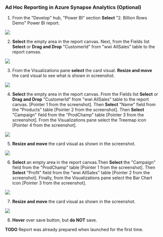 ### Ad Hoc Reporting in Azure Synapse Analytics (Optional)

1. From the "Develop" hub, "Power BI" section **Select** "2. Billion Rows Demo" Power BI report.

![](../media/2020-04-10_17-29-53.png)

2. **Select** the empty area in the report canvas. Next, from the Fields list **Select** or **Drag and Drop** "CustomerId" from "wwi AllSales" table to the report canvas.

![](../media/05-60.png)

3. From the Visualizations pane **select** the card visual. **Resize and move** the card visual to see what is shown in screenshot.

![](../media/05-61.png)

4. **Select** the empty area in the report canvas. From the Fields list **Select** or **Drag and Drop** "CustomerId" from "wwi AllSales" table to the report canvas. [Pointer 1 from the screenshot]. Then **Select** "Name" field from the "Products" table [Pointer 2 from the screenshot]. Then **Select** "Campaign" field from the "ProdChamp" table [Pointer 3 from the screenshot]. From the Visualizations pane select the Treemap icon [Pointer 4 from the screenshot].

![](../media/05-62.png)

5.	**Resize and move** the card visual as shown in the screenshot.

![](../media/05-63.png)

6.	**Select** an empty area in the report canvas.Then **Select** the "Campaign" field from the "ProdChamp" table [Pointer 1 from the screenshot]. Then **Select** "Profit" field from the "wwi AllSales" table [Pointer 2 from the screenshot]. Finally, from the Visualizations pane select the Bar Chart icon [Pointer 3 from the screenshot].

![](../media/05-64.png)

7.	**Resize and move** the card visual as shown in the screenshot. 

![](../media/05-65.png)

8.	**Hover** over save button, but **do NOT** save.

**TODO** Report was already prepared when launched for the first time.